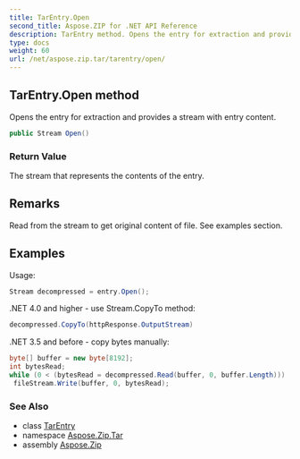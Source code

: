```yaml
---
title: TarEntry.Open
second_title: Aspose.ZIP for .NET API Reference
description: TarEntry method. Opens the entry for extraction and provides a stream with entry content
type: docs
weight: 60
url: /net/aspose.zip.tar/tarentry/open/
---
```

## TarEntry.Open method

Opens the entry for extraction and provides a stream with entry content.

```csharp
public Stream Open()
```

### Return Value

The stream that represents the contents of the entry.

## Remarks

Read from the stream to get original content of file. See examples section.

## Examples

Usage:

```csharp
Stream decompressed = entry.Open();
```

.NET 4.0 and higher - use Stream.CopyTo method:

```csharp
decompressed.CopyTo(httpResponse.OutputStream)
```

.NET 3.5 and before - copy bytes manually:

```csharp
byte[] buffer = new byte[8192];
int bytesRead;
while (0 < (bytesRead = decompressed.Read(buffer, 0, buffer.Length)))
 fileStream.Write(buffer, 0, bytesRead);
```

### See Also

* class [TarEntry](../)
* namespace [Aspose.Zip.Tar](../../tarentry/)
* assembly [Aspose.Zip](../../../)


